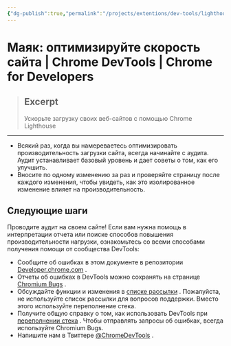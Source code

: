 ```yaml
---
{"dg-publish":true,"permalink":"/projects/extentions/dev-tools/lighthouse/"}
---
```



# Маяк: оптимизируйте скорость сайта  |  Chrome DevTools  |  Chrome for Developers

> ## Excerpt
> Ускорьте загрузку своих веб-сайтов с помощью Chrome Lighthouse

---

-   Всякий раз, когда вы намереваетесь оптимизировать производительность загрузки сайта, всегда начинайте с аудита. Аудит устанавливает базовый уровень и дает советы о том, как его улучшить.
-   Вносите по одному изменению за раз и проверяйте страницу после каждого изменения, чтобы увидеть, как это изолированное изменение влияет на производительность.

## Следующие шаги

Проводите аудит на своем сайте! Если вам нужна помощь в интерпретации отчета или поиске способов повышения производительности нагрузки, ознакомьтесь со всеми способами получения помощи от сообщества DevTools:

-   Сообщите об ошибках в этом документе в репозитории [Developer.chrome.com](https://github.com/GoogleChrome/developer.chrome.com/issues/new/choose) .
-   Отчеты об ошибках в DevTools можно сохранять на странице [Chromium Bugs](https://crbug.com/) .
-   Обсуждайте функции и изменения в [списке рассылки](https://groups.google.com/forum/?hl=ru#!forum/google-chrome-developer-tools) . Пожалуйста, не используйте список рассылки для вопросов поддержки. Вместо этого используйте переполнение стека.
-   Получите общую справку о том, как использовать DevTools при [переполнении стека](https://stackoverflow.com/questions/tagged/google-chrome-devtools) . Чтобы отправлять запросы об ошибках, всегда используйте Chromium Bugs.
-   Напишите нам в Твиттере [@ChromeDevTools](https://twitter.com/chromedevtools) . 